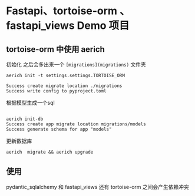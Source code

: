

# Fastapi、tortoise-orm 、fastapi_views Demo 项目

##  tortoise-orm 中使用  aerich


初始化 之后会多出来一个 `[migrations](migrations)` 文件夹
```shell
aerich init -t settings.settings.TORTOISE_ORM

Success create migrate location ./migrations
Success write config to pyproject.toml

 ```
根据模型生成一个sql 
```shell

aerich init-db
Success create app migrate location migrations/models
Success generate schema for app "models"

```

更新数据库

```shell
aerich  migrate && aerich upgrade

```


## 使用 
pydantic_sqlalchemy 和 fastapi_views  还有 tortoise-orm 之间会产生依赖冲突